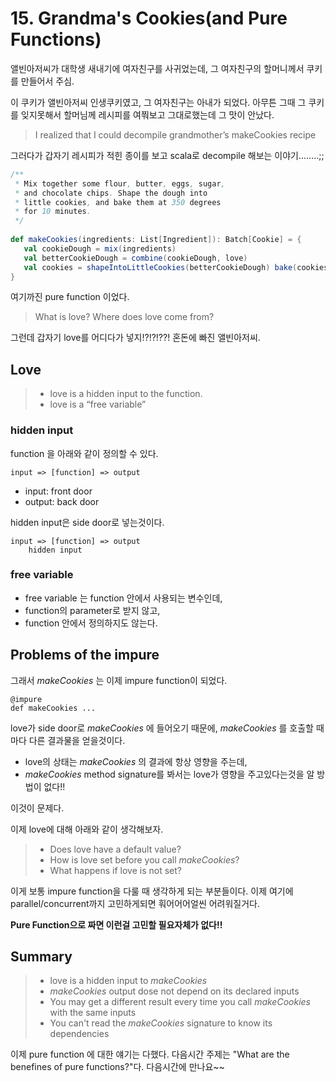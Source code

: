 # 15. Grandma's Cookies(and Pure Functions)

앨빈아저씨가 대학생 새내기에 여자친구를 사귀었는데, 그 여자친구의 할머니께서 쿠키를 만들어서 주심.

이 쿠키가 앨빈아저씨 인생쿠키였고, 그 여자친구는 아내가 되었다. 아무튼 그때 그 쿠키를 잊지못해서 할머님께 레시피를 여쭤보고 그대로했는데 그 맛이 안났다. 

> I realized that I could decompile grandmother’s makeCookies recipe

그러다가 갑자기 레시피가 적힌 종이를 보고 scala로 decompile 해보는 이야기........;;

```scala
/**
 * Mix together some flour, butter, eggs, sugar,
 * and chocolate chips. Shape the dough into
 * little cookies, and bake them at 350 degrees
 * for 10 minutes.
 */
 
def makeCookies(ingredients: List[Ingredient]): Batch[Cookie] = { 
   val cookieDough = mix(ingredients)
   val betterCookieDough = combine(cookieDough, love)
   val cookies = shapeIntoLittleCookies(betterCookieDough) bake(cookies, 350.DegreesFahrenheit, 10.Minutes)
}
```
여기까진 pure function 이었다. 

> What is love? Where does love come from?

그런데 갑자기 love를 어디다가 넣지!?!?!??! 혼돈에 빠진 앨빈아저씨.

## Love

> - love is a hidden input to the function.
> - love is a “free variable”

### hidden input 

function 을 아래와 같이 정의할 수 있다.

```
input => [function] => output
```

- input: front door
- output: back door

hidden input은 side door로 넣는것이다.

```
input => [function] => output
	hidden input
```

### free variable

- free variable 는 function 안에서 사용되는 변수인데,
- function의 parameter로 받지 않고, 
- function 안에서 정의하지도 않는다.

## Problems of the impure

그래서 _makeCookies_ 는 이제 impure function이 되었다.

```
@impure
def makeCookies ...
```

love가 side door로 _makeCookies_ 에 들어오기 때문에, _makeCookies_ 를 호출할 때마다 다른 결과물을 얻을것이다.

- love의 상태는 _makeCookies_ 의 결과에 항상 영향을 주는데,
- _makeCookies_ method signature를 봐서는 love가 영향을 주고있다는것을 알 방법이 없다!!

이것이 문제다.

이제 love에 대해 아래와 같이 생각해보자.

> - Does love have a default value?
> - How is love set before you call _makeCookies_?
> - What happens if love is not set?

이게 보통 impure function을 다룰 때 생각하게 되는 부분들이다. 이제 여기에 parallel/concurrent까지 고민하게되면 훠어어어얼씬 어려워질거다.

**Pure Function으로 짜면 이런걸 고민할 필요자체가 없다!!**

## Summary

> - love is a hidden input to _makeCookies_
> - _makeCookies_ output dose not depend on its declared inputs
> - You may get a different result every time you call _makeCookies_ with the same inputs
> - You can't read the _makeCookies_ signature to know its dependencies

이제 pure function 에 대한 얘기는 다했다. 다음시간 주제는 "What are the benefines of pure functions?"다. 다음시간에 만나요~~ 

